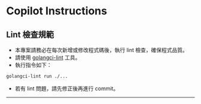 # Copilot Instructions

## Lint 檢查規範

- 本專案請務必在每次新增或修改程式碼後，執行 lint 檢查，確保程式品質。
- 請使用 [golangci-lint](https://github.com/golangci/golangci-lint) 工具。
- 執行指令如下：

```bash
golangci-lint run ./...
```

- 若有 lint 問題，請先修正後再進行 commit。

---